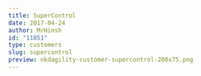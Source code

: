 ```yaml
---
title: SuperControl
date: 2017-04-24
author: MrHinsh
id: "11851"
type: customers
slug: supercontrol
preview: nkdagility-customer-supercontrol-200x75.png
---
```

